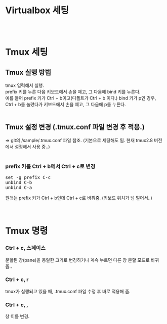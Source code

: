 # Virtualbox 세팅

<br/><br/>


# Tmux 세팅

## Tmux 실행 방법
tmux 입력해서 실행.<br/>
prefix 키를 누른 다음 키보드에서 손을 떼고, 그 다음에 bind 키를 누른다.<br/>
예를 들어 prefix 키가 Ctrl + b이고(디폴트가 Ctrl + b 이다.) bind 키가 p인 경우,<br/>
Ctrl + b를 눌렀다가 키보드에서 손을 떼고, 그 다음에 p를 누른다.<br/>
<br/>

## Tmux 설정 변경 (.tmux.conf 파일 변경 후 적용.)
=> git의 /sample/.tmux.conf 파일 참조. (기본으로 세팅해도 됨. 현재 tmux2.8 버전에서 설정해서 사용 중..) <br/>
<br/>

### prefix 키를 Ctrl + b에서 Ctrl + c로 변경
<pre>
set -g prefix C-c
unbind C-b
unbind C-a
</pre>
원래는 prefix 키가 Ctrl + b인데 Ctrl + c로 바꿔줌. (키보드 위치가 넘 멀어서..)<br/>
<br/><br/>

# Tmux 명령

### Ctrl + c, 스페이스
분할된 창(pane)을 동일한 크기로 변경하거나 계속 누르면 다른 창 분할 모드로 바꿔줌..<br/>

### Ctrl + c, r
tmux가 실행되고 있을 때, .tmux.conf 파일 수정 후 바로 적용해 줌.<br/>

### Ctrl + c, ,
창 이름 변경.<br/>

